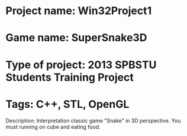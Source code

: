 Project name: Win32Project1                                                                
================================
Game name: SuperSnake3D                                                                 
================================
Type of project: 2013 SPBSTU Students Training Project                                       
================================
Tags:  C++, STL, OpenGL                                                             
================================
Description: Interpretation classic game "Snake" in 3D perspective. You must running on cube and eating food.             
